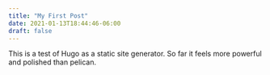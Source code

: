 ```yaml
---
title: "My First Post"
date: 2021-01-13T18:44:46-06:00
draft: false
---
```


This is a test of Hugo as a static site generator. So far it feels more powerful and polished than pelican. 